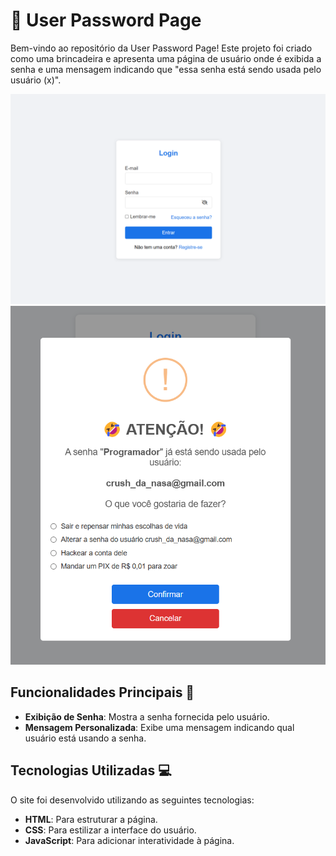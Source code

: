 # 🔐 User Password Page

Bem-vindo ao repositório da User Password Page! Este projeto foi criado como uma brincadeira e apresenta uma página de usuário onde é exibida a senha e uma mensagem indicando que "essa senha está sendo usada pelo usuário (x)".

<div align="center">
  <img src="https://github.com/proAlvaroSam/loginMeme-javaScript/blob/main/imagens%20para%20o%20Readme/Visual%20%20do%20Login.png?raw=true" width="700px" />
</div>
<div align="center">
  <img src="https://github.com/proAlvaroSam/loginMeme-javaScript/blob/main/imagens%20para%20o%20Readme/Mensagem%20de%20alerta.png?raw=true" width="700px" />
</div>

## Funcionalidades Principais 🎯

- **Exibição de Senha**: Mostra a senha fornecida pelo usuário.
- **Mensagem Personalizada**: Exibe uma mensagem indicando qual usuário está usando a senha.

## Tecnologias Utilizadas 💻

O site foi desenvolvido utilizando as seguintes tecnologias:

- **HTML**: Para estruturar a página.
- **CSS**: Para estilizar a interface do usuário.
- **JavaScript**: Para adicionar interatividade à página.
